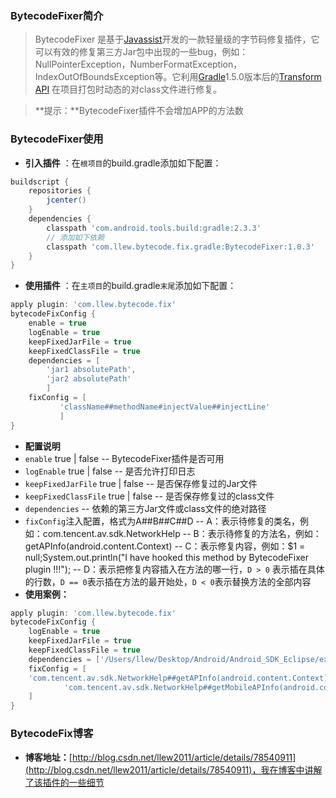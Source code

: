 ### BytecodeFixer简介
> BytecodeFixer 是基于[Javassist](http://jboss-javassist.github.io/javassist/)开发的一款轻量级的字节码修复插件，它可以有效的修复第三方Jar包中出现的一些bug，例如：NullPointerException，NumberFormatException，IndexOutOfBoundsException等。它利用[Gradle](http://tools.android.com/tech-docs/new-build-system/transform-api)1.5.0版本后的[Transform API](http://google.github.io/android-gradle-dsl/javadoc/) 在项目打包时动态的对class文件进行修复。

> **提示：**BytecodeFixer插件不会增加APP的方法数

### BytecodeFixer使用
- **引入插件** ：在`根项目`的build.gradle添加如下配置：
```gradle
buildscript {
    repositories {
        jcenter()
    }
    dependencies {
        classpath 'com.android.tools.build:gradle:2.3.3'
        // 添加如下依赖
        classpath 'com.llew.bytecode.fix.gradle:BytecodeFixer:1.0.3'
    }
}
```
- **使用插件** ：在`主项目`的build.gradle`末尾`添加如下配置：
```gradle
apply plugin: 'com.llew.bytecode.fix'
bytecodeFixConfig {
    enable = true
    logEnable = true
    keepFixedJarFile = true
    keepFixedClassFile = true
    dependencies = [
	    'jar1 absolutePath',
	    'jar2 absolutePath'
	    ]
    fixConfig = [
           'className##methodName#injectValue##injectLine'
           ]
}
```
- **配置说明**
 - `enable`  true | false
  -- BytecodeFixer插件是否可用
 - `logEnable`  true | false
 -- 是否允许打印日志
 - `keepFixedJarFile` true | false
 -- 是否保存修复过的Jar文件
 - `keepFixedClassFile` true | false
 -- 是否保存修复过的class文件
 - `dependencies`
 -- 依赖的第三方Jar文件或class文件的绝对路径
 - `fixConfig`注入配置，格式为A##B##C##D
    -- A：表示待修复的类名，例如：com.tencent.av.sdk.NetworkHelp
    -- B：表示待修复的方法名，例如：getAPInfo(android.content.Context)
    -- C：表示修复内容，例如：$1 = null;System.out.println("I have hooked this method by BytecodeFixer plugin !!!");
    -- D：表示把修复内容插入在方法的哪一行，`D > 0` 表示插在具体的行数，`D == 0`表示插在方法的最开始处，`D < 0`表示替换方法的全部内容
- **使用案例：**
```gradle
apply plugin: 'com.llew.bytecode.fix'
bytecodeFixConfig {
    logEnable = true
    keepFixedJarFile = true
    keepFixedClassFile = true
    dependencies = ['/Users/llew/Desktop/Android/Android_SDK_Eclipse/extras/android/support/v4/android-support-v4.jar']
    fixConfig = [
    'com.tencent.av.sdk.NetworkHelp##getAPInfo(android.content.Context)##$1 = null;System.out.println("I have hooked this method by BytecodeFixer plugin !!!");##0',
            'com.tencent.av.sdk.NetworkHelp##getMobileAPInfo(android.content.Context,int)##if(Boolean.TRUE.booleanValue()){$1 = null;System.out.println("i have hooked this method by BytecodeFixer !!!");}return new com.tencent.av.sdk.NetworkHelp.APInfo();##-1',
    ]
}
```
### BytecodeFix博客
- **博客地址：**[http://blog.csdn.net/llew2011/article/details/78540911](http://blog.csdn.net/llew2011/article/details/78540911)，我在博客中讲解了该插件的一些细节